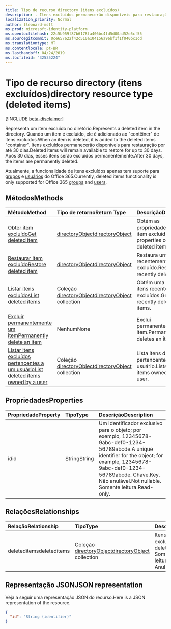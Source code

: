 ```yaml
---
title: Tipo de recurso directory (itens excluídos)
description: . Itens excluídos permanecerão disponíveis para restauração por até 30 dias. Após 30 dias, esses itens serão excluídos permanentemente.
localization_priority: Normal
author: lleonard-msft
ms.prod: microsoft-identity-platform
ms.openlocfilehash: 22c5b959f87b6178fa406bc4fd5d00ad52e5cf55
ms.sourcegitcommit: 0ce657622f42c510a104156a96bf1f1f040bc1cd
ms.translationtype: MT
ms.contentlocale: pt-BR
ms.lasthandoff: 04/24/2019
ms.locfileid: "32535224"
---
```

# <a name="directory-resource-type-deleted-items"></a><span data-ttu-id="6000c-105">Tipo de recurso directory (itens excluídos)</span><span class="sxs-lookup"><span data-stu-id="6000c-105">directory resource type (deleted items)</span></span>

[!INCLUDE [beta-disclaimer](../../includes/beta-disclaimer.md)]

<span data-ttu-id="6000c-106">Representa um item excluído no diretório.</span><span class="sxs-lookup"><span data-stu-id="6000c-106">Represents a deleted item in the directory.</span></span> <span data-ttu-id="6000c-107">Quando um item é excluído, ele é adicionado ao "contêiner" de itens excluídos.</span><span class="sxs-lookup"><span data-stu-id="6000c-107">When an item is deleted, it is added to the deleted items "container".</span></span> <span data-ttu-id="6000c-108">Itens excluídos permanecerão disponíveis para restauração por até 30 dias.</span><span class="sxs-lookup"><span data-stu-id="6000c-108">Deleted items will remain available to restore for up to 30 days.</span></span> <span data-ttu-id="6000c-109">Após 30 dias, esses itens serão excluídos permanentemente.</span><span class="sxs-lookup"><span data-stu-id="6000c-109">After 30 days, the items are permanently deleted.</span></span>

<span data-ttu-id="6000c-110">Atualmente, a funcionalidade de itens excluídos apenas tem suporte para [grupos](group.md) e [usuários](users.md) do Office 365.</span><span class="sxs-lookup"><span data-stu-id="6000c-110">Currently, deleted items functionality is only supported for Office 365 [groups](group.md) and [users](users.md).</span></span>

## <a name="methods"></a><span data-ttu-id="6000c-111">Métodos</span><span class="sxs-lookup"><span data-stu-id="6000c-111">Methods</span></span>

| <span data-ttu-id="6000c-112">Método</span><span class="sxs-lookup"><span data-stu-id="6000c-112">Method</span></span>         | <span data-ttu-id="6000c-113">Tipo de retorno</span><span class="sxs-lookup"><span data-stu-id="6000c-113">Return Type</span></span> | <span data-ttu-id="6000c-114">Descrição</span><span class="sxs-lookup"><span data-stu-id="6000c-114">Description</span></span> |
|:---------------|:------------|:------------|
|[<span data-ttu-id="6000c-115">Obter item excluído</span><span class="sxs-lookup"><span data-stu-id="6000c-115">Get deleted item</span></span>](../api/directory-deleteditems-get.md) | [<span data-ttu-id="6000c-116">directoryObject</span><span class="sxs-lookup"><span data-stu-id="6000c-116">directoryObject</span></span>](directoryobject.md) | <span data-ttu-id="6000c-117">Obtém as propriedades de um item excluído.</span><span class="sxs-lookup"><span data-stu-id="6000c-117">Gets the properties of a deleted item.</span></span> |
|[<span data-ttu-id="6000c-118">Restaurar item excluído</span><span class="sxs-lookup"><span data-stu-id="6000c-118">Restore deleted item</span></span>](../api/directory-deleteditems-restore.md) |[<span data-ttu-id="6000c-119">directoryObject</span><span class="sxs-lookup"><span data-stu-id="6000c-119">directoryObject</span></span>](directoryobject.md)| <span data-ttu-id="6000c-120">Restaura um item recentemente excluído.</span><span class="sxs-lookup"><span data-stu-id="6000c-120">Restores a recently deleted item.</span></span> |
|[<span data-ttu-id="6000c-121">Listar itens excluídos</span><span class="sxs-lookup"><span data-stu-id="6000c-121">List deleted items</span></span>](../api/directory-deleteditems-list.md) |<span data-ttu-id="6000c-122">Coleção [directoryObject](directoryobject.md)</span><span class="sxs-lookup"><span data-stu-id="6000c-122">[directoryObject](directoryobject.md) collection</span></span>| <span data-ttu-id="6000c-123">Obtém uma lista de itens recentemente excluídos.</span><span class="sxs-lookup"><span data-stu-id="6000c-123">Gets a list of recently deleted items.</span></span> |
|[<span data-ttu-id="6000c-124">Excluir permanentemente um item</span><span class="sxs-lookup"><span data-stu-id="6000c-124">Permanently delete an item</span></span>](../api/directory-deleteditems-delete.md) | <span data-ttu-id="6000c-125">Nenhum</span><span class="sxs-lookup"><span data-stu-id="6000c-125">None</span></span> | <span data-ttu-id="6000c-126">Exclui permanentemente um item.</span><span class="sxs-lookup"><span data-stu-id="6000c-126">Permanently deletes an item.</span></span> |
|[<span data-ttu-id="6000c-127">Listar itens excluídos pertencentes a um usuário</span><span class="sxs-lookup"><span data-stu-id="6000c-127">List deleted items owned by a user</span></span>](../api/directory-deleteditems-user-owned.md) | <span data-ttu-id="6000c-128">Coleção [directoryObject](directoryobject.md)</span><span class="sxs-lookup"><span data-stu-id="6000c-128">[directoryObject](directoryobject.md) collection</span></span> | <span data-ttu-id="6000c-129">Lista itens de diretório pertencentes a um usuário.</span><span class="sxs-lookup"><span data-stu-id="6000c-129">Lists directory items owned by a user.</span></span> |

## <a name="properties"></a><span data-ttu-id="6000c-130">Propriedades</span><span class="sxs-lookup"><span data-stu-id="6000c-130">Properties</span></span>
| <span data-ttu-id="6000c-131">Propriedade</span><span class="sxs-lookup"><span data-stu-id="6000c-131">Property</span></span>   | <span data-ttu-id="6000c-132">Tipo</span><span class="sxs-lookup"><span data-stu-id="6000c-132">Type</span></span> |<span data-ttu-id="6000c-133">Descrição</span><span class="sxs-lookup"><span data-stu-id="6000c-133">Description</span></span>|
|:---------------|:--------|:----------|
|<span data-ttu-id="6000c-134">id</span><span class="sxs-lookup"><span data-stu-id="6000c-134">id</span></span>|<span data-ttu-id="6000c-135">String</span><span class="sxs-lookup"><span data-stu-id="6000c-135">String</span></span>| <span data-ttu-id="6000c-136">Um identificador exclusivo para o objeto; por exemplo, 12345678-9abc-def0-1234-56789abcde.</span><span class="sxs-lookup"><span data-stu-id="6000c-136">A unique identifier for the object; for example, 12345678-9abc-def0-1234-56789abcde.</span></span> <span data-ttu-id="6000c-137">Chave.</span><span class="sxs-lookup"><span data-stu-id="6000c-137">Key.</span></span> <span data-ttu-id="6000c-138">Não anulável.</span><span class="sxs-lookup"><span data-stu-id="6000c-138">Not nullable.</span></span> <span data-ttu-id="6000c-139">Somente leitura.</span><span class="sxs-lookup"><span data-stu-id="6000c-139">Read-only.</span></span>|

## <a name="relationships"></a><span data-ttu-id="6000c-140">Relações</span><span class="sxs-lookup"><span data-stu-id="6000c-140">Relationships</span></span>
| <span data-ttu-id="6000c-141">Relação</span><span class="sxs-lookup"><span data-stu-id="6000c-141">Relationship</span></span> | <span data-ttu-id="6000c-142">Tipo</span><span class="sxs-lookup"><span data-stu-id="6000c-142">Type</span></span>   |<span data-ttu-id="6000c-143">Descrição</span><span class="sxs-lookup"><span data-stu-id="6000c-143">Description</span></span>|
|:---------------|:--------|:----------|
|<span data-ttu-id="6000c-144">deleteditems</span><span class="sxs-lookup"><span data-stu-id="6000c-144">deleteditems</span></span>|<span data-ttu-id="6000c-145">Coleção [directoryObject](directoryobject.md)</span><span class="sxs-lookup"><span data-stu-id="6000c-145">[directoryObject](directoryobject.md) collection</span></span>| <span data-ttu-id="6000c-146">Itens recentemente excluídos.</span><span class="sxs-lookup"><span data-stu-id="6000c-146">Recently deleted items.</span></span> <span data-ttu-id="6000c-147">Somente leitura.</span><span class="sxs-lookup"><span data-stu-id="6000c-147">Read-only.</span></span> <span data-ttu-id="6000c-148">Anulável.</span><span class="sxs-lookup"><span data-stu-id="6000c-148">Nullable.</span></span>|

## <a name="json-representation"></a><span data-ttu-id="6000c-149">Representação JSON</span><span class="sxs-lookup"><span data-stu-id="6000c-149">JSON representation</span></span>
<span data-ttu-id="6000c-150">Veja a seguir uma representação JSON do recurso.</span><span class="sxs-lookup"><span data-stu-id="6000c-150">Here is a JSON representation of the resource.</span></span>

<!-- {
  "blockType": "resource",
  "optionalProperties": [

  ],
  "@odata.type": "microsoft.graph.directory"
}-->

```json
{
  "id": "String (identifier)"
}
```

<!-- uuid: 8fcb5dbc-d5aa-4681-8e31-b001d5168d79
2015-10-25 14:57:30 UTC -->
<!--
{
  "type": "#page.annotation",
  "description": "directory resource",
  "keywords": "",
  "section": "documentation",
  "tocPath": "",
  "suppressions": [
    "Error: /api-reference/beta/resources/directory.md:\r\n      Exception processing links.\r\n    System.ArgumentException: Link Definition was null. Link text: !INCLUDE [beta-disclaimer](../../includes/beta-disclaimer.md)\r\n      at ApiDoctor.Validation.DocFile.get_LinkDestinations()\r\n      at ApiDoctor.Validation.DocSet.ValidateLinks(Boolean includeWarnings, String[] relativePathForFiles, IssueLogger issues, Boolean requireFilenameCaseMatch, Boolean printOrphanedFiles)"
  ]
}
-->
